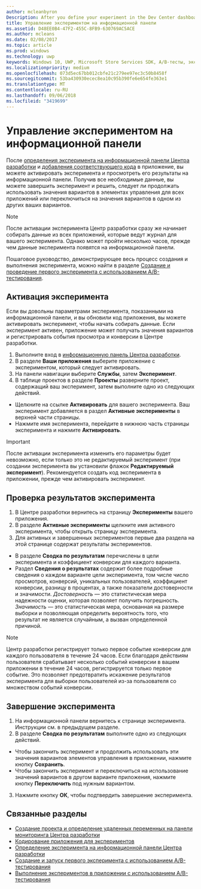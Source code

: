 ```yaml
---
author: mcleanbyron
Description: After you define your experiment in the Dev Center dashboard and code your experiment in your app, you are ready to active your experiment and use the Dev Center dashboard to review the results of your experiment.
title: Управление экспериментом на информационной панели
ms.assetid: D48EE0B4-47F2-455C-8FB9-630769AC5ACE
ms.author: mcleans
ms.date: 02/08/2017
ms.topic: article
ms.prod: windows
ms.technology: uwp
keywords: Windows 10, UWP, Microsoft Store Services SDK, A/B-тесты, эксперименты
ms.localizationpriority: medium
ms.openlocfilehash: 073d5ec67bb012cbfe21c279ee97ec3c50b8458f
ms.sourcegitcommit: 53ba430930ecec8ea10c95b390fe6e654fe363e1
ms.translationtype: MT
ms.contentlocale: ru-RU
ms.lasthandoff: 09/06/2018
ms.locfileid: "3419699"
---
```

# <a name="manage-your-experiment-in-the-dashboard"></a>Управление экспериментом на информационной панели

После [определения эксперимента на информационной панели Центра разработки](define-your-experiment-in-the-dev-center-dashboard.md) и [добавления соответствующего кода](code-your-experiment-in-your-app.md) в приложение, вы можете активировать эксперимента и просмотреть его результаты на информационной панели. Получив все необходимые данные, вы можете завершить эксперимент и решить, следует ли продолжать использовать значения вариантов в элементах управления для всех приложений или переключиться на значения вариантов в одном из других ваших вариантов.

> [!NOTE]
> После активации эксперимента Центр разработки сразу же начинает собирать данные из всех приложений, которые ведут журнал для вашего эксперимента. Однако может пройти несколько часов, прежде чем данные эксперимента появятся на информационной панели.

Пошаговое руководство, демонстрирующее весь процесс создания и выполнения эксперимента, можно найти в разделе [Создание и проведение первого эксперимента с использованием A/B-тестирования](create-and-run-your-first-experiment-with-a-b-testing.md).

## <a name="activate-your-experiment"></a>Активация эксперимента

Если вы довольны параметрами эксперимента, показанными на информационной панели, и вы обновили код приложения, вы можете активировать эксперимент, чтобы начать собирать данные. Если эксперимент активен, приложение может получать значения вариантов и регистрировать события просмотра и конверсии в Центре разработки.

1. Выполните вход в [информационную панель Центра разработки](https://dev.windows.com/overview).
2. В разделе **Ваши приложения** выберите приложение с экспериментом, который следует активировать.
3. На панели навигации выберите **Службы**, затем **Эксперимент**.
4. В таблице проектов в разделе **Проекты** разверните проект, содержащий ваш эксперимент, затем выполните одно из следующих действий.
  * Щелкните на ссылке **Активировать** для вашего эксперимента. Ваш эксперимент добавляется в раздел **Активные эксперименты** в верхней части страницы.
  * Нажмите имя эксперимента, перейдите в нижнюю часть страницы эксперимента и нажмите **Активировать**.

> [!IMPORTANT]
> После активации эксперимента изменить его параметры будет невозможно, если только это не редактируемый эксперимент (при создании эксперимента вы установили флажок **Редактируемый эксперимент**). Рекомендуется создать код эксперимента в приложении, прежде чем активировать эксперимент.

## <a name="review-the-results-of-your-experiment"></a>Проверка результатов эксперимента

1. В Центре разработки вернитесь на страницу **Эксперименты** вашего приложения.
2. В разделе **Активные эксперименты** щелкните имя активного эксперимента, чтобы открыть страницу эксперимента.
3. Для активных и завершенных экспериментов первые два раздела на этой странице содержат результаты экспериментов.
  * В разделе **Сводка по результатам** перечислены в цели эксперимента и коэффициент конверсии для каждого варианта.
  * Раздел **Сведения о результатах** содержит более подробные сведения о каждом варианте цели эксперимента, том числе число просмотров, конверсий, уникальных пользователей, коэффициент конверсии, разницу в процентах, а также показатели достоверности и значимости. *Достоверность* — это статистическая мера надежности оценки, которая позволяет получить погрешность. *Значимость* — это статистическая мера, основанная на размере выборки и позволяющая определить вероятность того, что результат не является случайным, а вызван определенной причиной.

> [!NOTE]
> Центр разработки регистрирует только первое событие конверсии для каждого пользователя в течение 24 часов. Если благодаря действиям пользователя срабатывает несколько событий конверсии в вашем приложении в течение 24 часов, регистрируется только первое событие. Это позволяет предотвратить искажение результатов эксперимента для выборки пользователей из-за пользователя со множеством событий конверсии.


## <a name="complete-your-experiment"></a>Завершение эксперимента

1. На информационной панели вернитесь к странице эксперимента. Инструкции см. в предыдущем разделе.
2. В разделе **Сводка по результатам** выполните одно из следующих действий.
  * Чтобы закончить эксперимент и продолжить использовать эти значения вариантов элементов управления в приложении, нажмите кнопку **Сохранить**.
  * Чтобы закончить эксперимент и переключиться на использование значений вариантов в другом варианте приложения, нажмите кнопку **Переключить** под нужным вариантом.
3. Нажмите кнопку **ОК**, чтобы подтвердить завершение эксперимента.


## <a name="related-topics"></a>Связанные разделы

* [Создание проекта и определение удаленных переменных на панели мониторинга Центра разработки](create-a-project-and-define-remote-variables-in-the-dev-center-dashboard.md)
* [Кодирование приложения для экспериментов](code-your-experiment-in-your-app.md)
* [Определение эксперимента на информационной панели Центра разработки](define-your-experiment-in-the-dev-center-dashboard.md)
* [Создание и запуск первого эксперимента с использованием A/B-тестирования](create-and-run-your-first-experiment-with-a-b-testing.md)
* [Выполнение экспериментов в приложении с использованием A/B-тестирования](run-app-experiments-with-a-b-testing.md)
